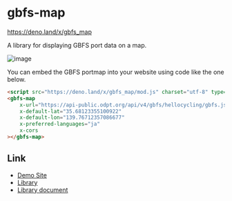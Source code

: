 # gbfs-map

https://deno.land/x/gbfs_map

A library for displaying GBFS port data on a map.

![image](https://user-images.githubusercontent.com/40050810/205360212-db4960f5-4a79-4c19-abe6-f92ce02e0feb.png)

You can embed the GBFS portmap into your website using code like the one below.

```html
<script src="https://deno.land/x/gbfs_map/mod.js" charset="utf-8" type="module"></script>
<gbfs-map
    x-url="https://api-public.odpt.org/api/v4/gbfs/hellocycling/gbfs.json,https://api-public.odpt.org/api/v4/gbfs/docomo-cycle-tokyo/gbfs.json"
    x-default-lat="35.68123355100922"
    x-default-lon="139.76712357086677"
    x-preferred-languages="ja"
    x-cors
></gbfs-map>
```

## Link

- [Demo Site](https://gbfs-map-demo.deno.dev/)
- [Library](https://deno.land/x/gbfs_map)
- [Library document](https://deno.land/x/gbfs_map/mod.js?s=GbfsMap)
